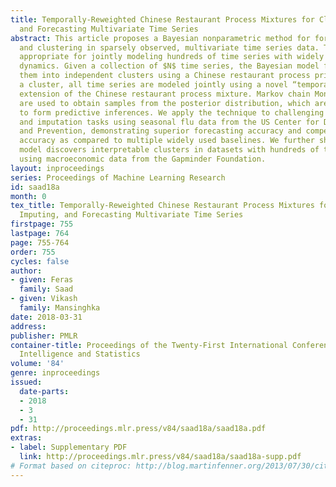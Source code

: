 ```yaml
---
title: Temporally-Reweighted Chinese Restaurant Process Mixtures for Clustering, Imputing,
  and Forecasting Multivariate Time Series
abstract: This article proposes a Bayesian nonparametric method for forecasting, imputation,
  and clustering in sparsely observed, multivariate time series data. The method is
  appropriate for jointly modeling hundreds of time series with widely varying, non-stationary
  dynamics. Given a collection of $N$ time series, the Bayesian model first partitions
  them into independent clusters using a Chinese restaurant process prior. Within
  a cluster, all time series are modeled jointly using a novel “temporally-reweighted”
  extension of the Chinese restaurant process mixture. Markov chain Monte Carlo techniques
  are used to obtain samples from the posterior distribution, which are then used
  to form predictive inferences. We apply the technique to challenging forecasting
  and imputation tasks using seasonal flu data from the US Center for Disease Control
  and Prevention, demonstrating superior forecasting accuracy and competitive imputation
  accuracy as compared to multiple widely used baselines. We further show that the
  model discovers interpretable clusters in datasets with hundreds of time series,
  using macroeconomic data from the Gapminder Foundation.
layout: inproceedings
series: Proceedings of Machine Learning Research
id: saad18a
month: 0
tex_title: Temporally-Reweighted Chinese Restaurant Process Mixtures for Clustering,
  Imputing, and Forecasting Multivariate Time Series
firstpage: 755
lastpage: 764
page: 755-764
order: 755
cycles: false
author:
- given: Feras
  family: Saad
- given: Vikash
  family: Mansinghka
date: 2018-03-31
address: 
publisher: PMLR
container-title: Proceedings of the Twenty-First International Conference on Artificial
  Intelligence and Statistics
volume: '84'
genre: inproceedings
issued:
  date-parts:
  - 2018
  - 3
  - 31
pdf: http://proceedings.mlr.press/v84/saad18a/saad18a.pdf
extras:
- label: Supplementary PDF
  link: http://proceedings.mlr.press/v84/saad18a/saad18a-supp.pdf
# Format based on citeproc: http://blog.martinfenner.org/2013/07/30/citeproc-yaml-for-bibliographies/
---
```

